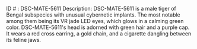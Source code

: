 ID # : DSC-MATE-5611
Description: DSC-MATE-5611 is a male tiger of Bengal subspecies with unusual cybernetic implants. The most notable among them being its VR jade LED eyes, which glows in a calming green color. DSC-MATE-5611's head is adorned with green hair and a purple cap. It wears a red cross earring, a gold chain, and a cigarette dangling between its feline jaws.